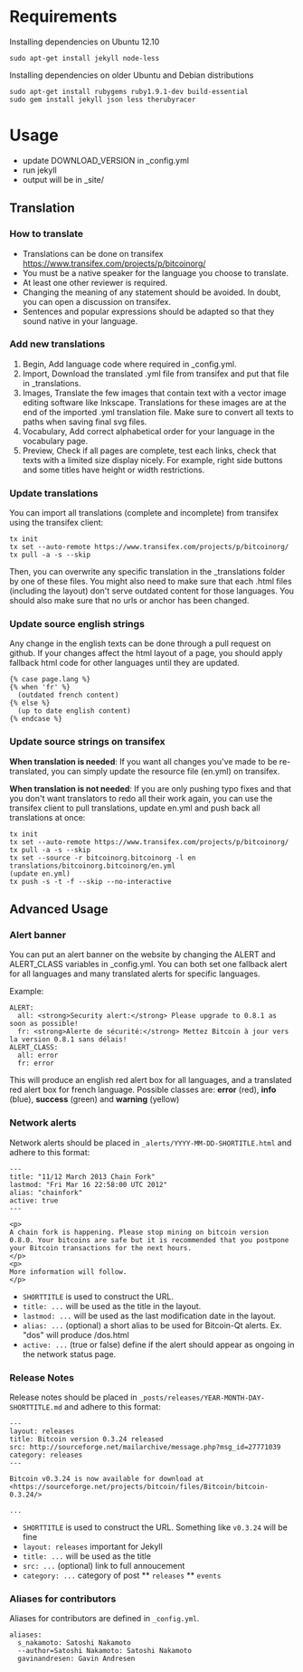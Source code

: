 # Requirements

Installing dependencies on Ubuntu 12.10

    sudo apt-get install jekyll node-less

Installing dependencies on older Ubuntu and Debian distributions

    sudo apt-get install rubygems ruby1.9.1-dev build-essential
    sudo gem install jekyll json less therubyracer

# Usage

* update DOWNLOAD\_VERSION in _config.yml
* run jekyll
* output will be in \_site/

## Translation

### How to translate

* Translations can be done on transifex https://www.transifex.com/projects/p/bitcoinorg/
* You must be a native speaker for the language you choose to translate.
* At least one other reviewer is required.
* Changing the meaning of any statement should be avoided. In doubt, you can open a discussion on transifex.
* Sentences and popular expressions should be adapted so that they sound native in your language.

### Add new translations

1. Begin, Add language code where required in _config.yml.
2. Import, Download the translated .yml file from transifex and put that file in _translations.
3. Images, Translate the few images that contain text with a vector image editing software like Inkscape. Translations for these images are at the end of the imported .yml translation file. Make sure to convert all texts to paths when saving final svg files.
4. Vocabulary, Add correct alphabetical order for your language in the vocabulary page.
5. Preview, Check if all pages are complete, test each links, check that texts with a limited size display nicely. For example, right side buttons and some titles have height or width restrictions.

### Update translations

You can import all translations (complete and incomplete) from transifex using the transifex client:

    tx init
    tx set --auto-remote https://www.transifex.com/projects/p/bitcoinorg/
    tx pull -a -s --skip
    
Then, you can overwrite any specific translation in the _translations folder by one of these files. You might also need to make sure that each .html files (including the layout) don't serve outdated content for those languages. You should also make sure that no urls or anchor has been changed.

### Update source english strings

Any change in the english texts can be done through a pull request on github. If your changes affect the html layout of a page, you should apply fallback html code for other languages until they are updated.

    {% case page.lang %}
    {% when 'fr' %}
      (outdated french content)
    {% else %}
      (up to date english content)
    {% endcase %}
    
### Update source strings on transifex

**When translation is needed**: If you want all changes you've made to be re-translated, you can simply update the resource file (en.yml) on transifex.

**When translation is not needed**: If you are only pushing typo fixes and that you don't want translators to redo all their work again, you can use the transifex client to pull translations, update en.yml and push back all translations at once:

    tx init
    tx set --auto-remote https://www.transifex.com/projects/p/bitcoinorg/
    tx pull -a -s --skip
    tx set --source -r bitcoinorg.bitcoinorg -l en translations/bitcoinorg.bitcoinorg/en.yml
    (update en.yml)
    tx push -s -t -f --skip --no-interactive

## Advanced Usage

### Alert banner

You can put an alert banner on the website by changing the ALERT and ALERT\_CLASS variables in _config.yml.
You can both set one fallback alert for all languages and many translated alerts for specific languages.

Example:

```
ALERT:
  all: <strong>Security alert:</strong> Please upgrade to 0.8.1 as soon as possible!
  fr: <strong>Alerte de sécurité:</strong> Mettez Bitcoin à jour vers la version 0.8.1 sans délais!
ALERT_CLASS:
  all: error
  fr: error
```

This will produce an english red alert box for all languages, and a translated red alert box for french language.
Possible classes are: **error** (red), **info** (blue), **success** (green) and **warning** (yellow)

### Network alerts

Network alerts should be placed in `_alerts/YYYY-MM-DD-SHORTITLE.html` and adhere to this format:

```
---
title: "11/12 March 2013 Chain Fork"
lastmod: "Fri Mar 16 22:58:00 UTC 2012"
alias: "chainfork"
active: true
---

<p>
A chain fork is happening. Please stop mining on bitcoin version 0.8.0. Your bitcoins are safe but it is recommended that you postpone your Bitcoin transactions for the next hours.
</p>
<p>
More information will follow.
</p>

```
* `SHORTTITLE` is used to construct the URL.
* `title: ...` will be used as the title in the layout.
* `lastmod: ...` will be used as the last modification date in the layout.
* `alias: ...` (optional) a short alias to be used for Bitcoin-Qt alerts. Ex. "dos" will produce /dos.html
* `active: ...` (true or false) define if the alert should appear as ongoing in the network status page.

### Release Notes

Release notes should be placed in `_posts/releases/YEAR-MONTH-DAY-SHORTTITLE.md` and adhere to this format:

```
---
layout: releases
title: Bitcoin version 0.3.24 released
src: http://sourceforge.net/mailarchive/message.php?msg_id=27771039
category: releases
---

Bitcoin v0.3.24 is now available for download at
<https://sourceforge.net/projects/bitcoin/files/Bitcoin/bitcoin-0.3.24/>

...
```
* `SHORTTITLE` is used to construct the URL. Something like `v0.3.24` will be fine
* `layout: releases` important for Jekyll
* `title: ...` will be used as the title
* `src: ...` (optional) link to full annoucement
* `category: ...` category of post
** `releases`
** `events`

### Aliases for contributors

Aliases for contributors are defined in ```_config.yml```.

```
aliases:
  s_nakamoto: Satoshi Nakamoto
  --author=Satoshi Nakamoto: Satoshi Nakamoto
  gavinandresen: Gavin Andresen
```
